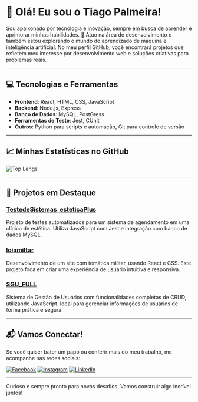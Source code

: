 # 👋 Olá! Eu sou o Tiago Palmeira!

Sou apaixonado por tecnologia e inovação, sempre em busca de aprender e aprimorar minhas habilidades. 🚀 Atuo na área de desenvolvimento e também estou explorando o mundo do aprendizado de máquina e inteligência artificial. No meu perfil GitHub, você encontrará projetos que refletem meu interesse por desenvolvimento web e soluções criativas para problemas reais.

---

## 💻 Tecnologias e Ferramentas

- **Frontend**: React, HTML, CSS, JavaScript
- **Backend**: Node.js, Express
- **Banco de Dados**: MySQL, PostGress
- **Ferramentas de Teste**: Jest, CUnit
- **Outros**: Python para scripts e automação, Git para controle de versão

---

## 📈 Minhas Estatísticas no GitHub

![Top Langs](https://github-readme-stats.vercel.app/api/top-langs/?username=Tiagopalmeira&layout=compact&langs_count=8&theme=radical)

---

## 🚀 Projetos em Destaque

### [TestedeSistemas_esteticaPlus](https://github.com/Tiagopalmeira/TestedeSistemas_esteticaPlus)
Projeto de testes automatizados para um sistema de agendamento em uma clínica de estética. Utiliza JavaScript com Jest e integração com banco de dados MySQL.

### [lojamiltar](https://github.com/Tiagopalmeira/lojamiltar)
Desenvolvimento de um site com temática militar, usando React e CSS. Este projeto foca em criar uma experiência de usuário intuitiva e responsiva.

### [SGU_FULL](https://github.com/Tiagopalmeira/SGU_FULL)
Sistema de Gestão de Usuários com funcionalidades completas de CRUD, utilizando JavaScript. Ideal para gerenciar informações de usuários de forma prática e segura.


---

## 📬 Vamos Conectar!

Se você quiser bater um papo ou conferir mais do meu trabalho, me acompanhe nas redes sociais:

[![Facebook](https://img.shields.io/badge/Facebook-1877F2?style=for-the-badge&logo=facebook&logoColor=white)](https://www.facebook.com/profile.php?id=100031440456497)
[![Instagram](https://img.shields.io/badge/Instagram-E4405F?style=for-the-badge&logo=instagram&logoColor=white)](https://instagram.com/Tiago.palmeira_7)
[![LinkedIn](https://img.shields.io/badge/LinkedIn-0077B5?style=for-the-badge&logo=linkedin&logoColor=white)](https://br.linkedin.com/in/tiago-palmeira123)

---

Curioso e sempre pronto para novos desafios. Vamos construir algo incrível juntos!
